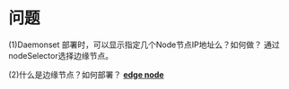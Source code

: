 
# 问题
(1)Daemonset 部署时，可以显示指定几个Node节点IP地址么？如何做？
通过nodeSelector选择边缘节点。


(2)什么是边缘节点？如何部署？
**[edge node](https://jimmysong.io/kubernetes-handbook/practice/edge-node-configuration.html)**




